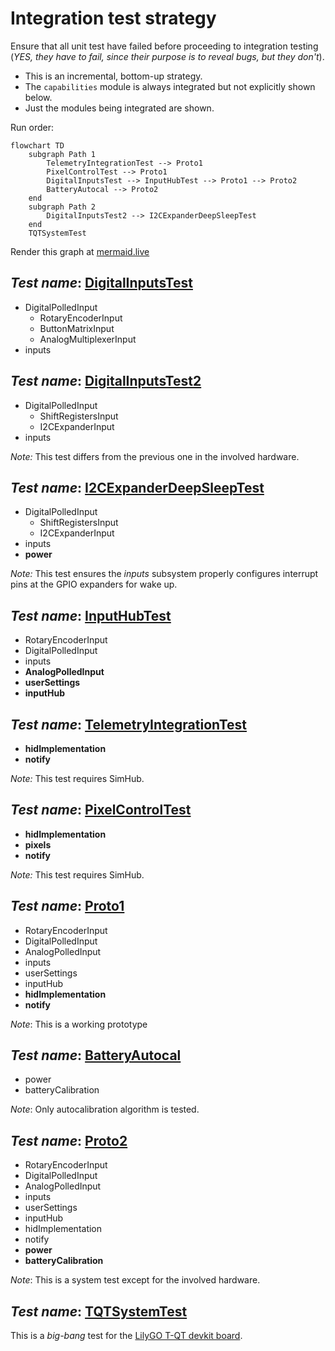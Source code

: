 # Integration test strategy

Ensure that all unit test have failed before proceeding to integration testing (*YES, they have to fail, since their purpose is to reveal bugs, but they don't*).

- This is an incremental, bottom-up strategy.
- The `capabilities` module is always integrated but not explicitly shown below.
- Just the modules being integrated are shown.

Run order:

```mermaid
flowchart TD
    subgraph Path 1
        TelemetryIntegrationTest --> Proto1
        PixelControlTest --> Proto1
        DigitalInputsTest --> InputHubTest --> Proto1 --> Proto2
        BatteryAutocal --> Proto2
    end
    subgraph Path 2
        DigitalInputsTest2 --> I2CExpanderDeepSleepTest
    end
    TQTSystemTest
```

Render this graph at [mermaid.live](https://mermaid.live/view#pako:eNp9kE1rwzAMhv-K8bk9LMccBltTWG8pyWnkosZKYrCt4MisofS_T1m3des-dDB6pUfitU66JYM6152jl3aAyKoumqAkpnToI4yDKoEHdXcpLlGjQ48c511gFIQthRonVuv1vSojMX2BS3tEt6HAkdyfUGF7y-B2YUw8fVJv8ikdbsauaXbd8AjMGOeHxNSC-4FgML99KvvHQnbxkG22xxGCwVggjpWTZ-nerK33dTVPjH7p6ZX2GD1YI3c9LUCjeZCTNTqX1GAHyXGjm3AWFMRyNYdW5xwTrnQaDTAWFsSn_17cGssUP2qRUj_ovAM3iRKPz0T-XZ9fAeP1maE)

## *Test name*: [DigitalInputsTest](./DigitalInputsTest/README.md)

- DigitalPolledInput
  - RotaryEncoderInput
  - ButtonMatrixInput
  - AnalogMultiplexerInput
- inputs

## *Test name*: [DigitalInputsTest2](./DigitalInputsTest2/README.md)

- DigitalPolledInput
  - ShiftRegistersInput
  - I2CExpanderInput
- inputs

*Note:* This test differs from the previous one in the involved hardware.

## *Test name*: [I2CExpanderDeepSleepTest](./I2CExpanderDeepSleepTest/README.md)

- DigitalPolledInput
  - ShiftRegistersInput
  - I2CExpanderInput
- inputs
- **power**

*Note:* This test ensures the *inputs* subsystem properly configures interrupt pins at the GPIO expanders for wake up.

## *Test name*: [InputHubTest](./InputHubTest/README.md)

- RotaryEncoderInput
- DigitalPolledInput
- inputs
- **AnalogPolledInput**
- **userSettings**
- **inputHub**

## *Test name*: [TelemetryIntegrationTest](./TelemetryIntegrationTest/README.md)

- **hidImplementation**
- **notify**

*Note:* This test requires SimHub.

## *Test name*: [PixelControlTest](./PixelControlTest/PixelControlTest.ino)

- **hidImplementation**
- **pixels**
- **notify**

*Note:* This test requires SimHub.

## *Test name*: [Proto1](./Proto1/README.md)

- RotaryEncoderInput
- DigitalPolledInput
- AnalogPolledInput
- inputs
- userSettings
- inputHub
- **hidImplementation**
- **notify**

*Note*: This is a working prototype

## *Test name*: [BatteryAutocal](./BatteryAutocal/README.md)

- power
- batteryCalibration

*Note*: Only autocalibration algorithm is tested.

## *Test name*: [Proto2](./Proto2/README.md)

- RotaryEncoderInput
- DigitalPolledInput
- AnalogPolledInput
- inputs
- userSettings
- inputHub
- hidImplementation
- notify
- **power**
- **batteryCalibration**

*Note*: This is a system test except for the involved hardware.

## *Test name*: [TQTSystemTest](./TQTSystemTest/README.md)

This is a *big-bang* test for the [LilyGO T-QT devkit board](https://github.com/Xinyuan-LilyGO/T-QT).
